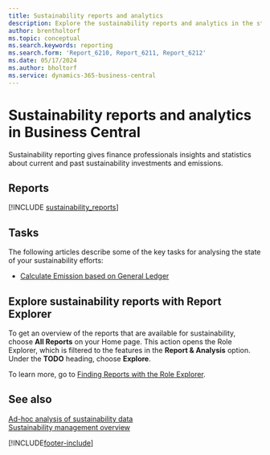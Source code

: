 ```yaml
---
title: Sustainability reports and analytics
description: Explore the sustainability reports and analytics in the standard version of Business Central.
author: brentholtorf
ms.topic: conceptual
ms.search.keywords: reporting
ms.search.form: 'Report_6210, Report_6211, Report_6212'
ms.date: 05/17/2024
ms.author: bholtorf
ms.service: dynamics-365-business-central
---
```


# Sustainability reports and analytics in Business Central

Sustainability reporting gives finance professionals insights and statistics about current and past sustainability investments and emissions.  

## Reports

[!INCLUDE [sustainability_reports](includes/sustainability-reports-include.md)]

## Tasks

The following articles describe some of the key tasks for analysing the state of your sustainability efforts:

* [Calculate Emission based on General Ledger](finance-sustainability-journal.md)

## Explore sustainability reports with Report Explorer

To get an overview of the reports that are available for sustainability, choose **All Reports** on your Home page. This action opens the Role Explorer, which is filtered to the features in the **Report & Analysis** option. Under the **TODO** heading, choose **Explore**.

<!--There isn't an image file for this.

:::image type="content" source="media/report-explorer-sustainability.png" alt-text="Example of sustainability reports on the finance role center." lightbox="media/report-explorer-sustainability.png":::-->

To learn more, go to [Finding Reports with the Role Explorer](ui-role-explorer.md).

## See also

[Ad-hoc analysis of sustainability data](ad-hoc-analysis-sustainability.md)   
[Sustainability management overview](finance-manage-sustainability.md)   

[!INCLUDE[footer-include](includes/footer-banner.md)]
